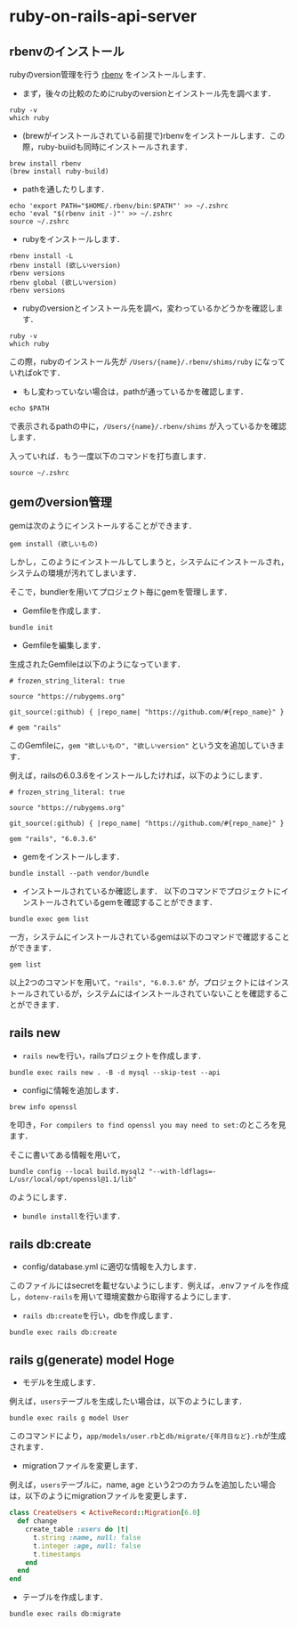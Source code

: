 # ruby-on-rails-api-server

## rbenvのインストール
rubyのversion管理を行う [rbenv](https://github.com/rbenv/rbenv) をインストールします．

- まず，後々の比較のためにrubyのversionとインストール先を調べます．

```
ruby -v
which ruby
```

- (brewがインストールされている前提で)rbenvをインストールします．この際，ruby-buiidも同時にインストールされます．

```
brew install rbenv
(brew install ruby-build)
```

- pathを通したりします．

```
echo 'export PATH="$HOME/.rbenv/bin:$PATH"' >> ~/.zshrc
echo 'eval "$(rbenv init -)"' >> ~/.zshrc
source ~/.zshrc
```

- rubyをインストールします．

```
rbenv install -L
rbenv install (欲しいversion)
rbenv versions
rbenv global (欲しいversion)
rbenv versions
```

- rubyのversionとインストール先を調べ，変わっているかどうかを確認します．

```
ruby -v
which ruby
```
この際，rubyのインストール先が `/Users/{name}/.rbenv/shims/ruby` になっていればokです．

- もし変わっていない場合は，pathが通っているかを確認します．

```
echo $PATH
```
で表示されるpathの中に，`/Users/{name}/.rbenv/shims` が入っているかを確認します．

入っていれば．もう一度以下のコマンドを打ち直します．

```
source ~/.zshrc
```

## gemのversion管理
gemは次のようにインストールすることができます．

```
gem install (欲しいもの)
```
しかし，このようにインストールしてしまうと，システムにインストールされ，システムの環境が汚れてしまいます．

そこで，bundlerを用いてプロジェクト毎にgemを管理します．

- Gemfileを作成します．

```
bundle init
```

- Gemfileを編集します．

生成されたGemfileは以下のようになっています．

```Gemfile
# frozen_string_literal: true

source "https://rubygems.org"

git_source(:github) { |repo_name| "https://github.com/#{repo_name}" }

# gem "rails"
```
このGemfileに，`gem "欲しいもの", "欲しいversion"` という文を追加していきます．

例えば，railsの6.0.3.6をインストールしたければ，以下のようにします．

```Gemfile
# frozen_string_literal: true

source "https://rubygems.org"

git_source(:github) { |repo_name| "https://github.com/#{repo_name}" }

gem "rails", "6.0.3.6"
```

- gemをインストールします．

```
bundle install --path vendor/bundle
```

- インストールされているか確認します．
以下のコマンドでプロジェクトにインストールされているgemを確認することができます．

```
bundle exec gem list
```
一方，システムにインストールされているgemは以下のコマンドで確認することができます．

```
gem list
```

以上2つのコマンドを用いて，`"rails", "6.0.3.6"` が，プロジェクトにはインストールされているが，システムにはインストールされていないことを確認することができます．

## rails new
- `rails new`を行い，railsプロジェクトを作成します．

```
bundle exec rails new . -B -d mysql --skip-test --api
```

- configに情報を追加します．

```
brew info openssl
```
を叩き，`For compilers to find openssl you may need to set:`のところを見ます．

そこに書いてある情報を用いて，

```
bundle config --local build.mysql2 "--with-ldflags=-L/usr/local/opt/openssl@1.1/lib"
```
のようにします．

- `bundle install`を行います．

## rails db:create
- config/database.yml に適切な情報を入力します．

このファイルにはsecretを載せないようにします．例えば，.envファイルを作成し，`dotenv-rails`を用いて環境変数から取得するようにします．

- `rails db:create`を行い，dbを作成します．

```
bundle exec rails db:create
```

## rails g(generate) model Hoge
- モデルを生成します．

例えば，`users`テーブルを生成したい場合は，以下のようにします．

```
bundle exec rails g model User
```
このコマンドにより，`app/models/user.rb`と`db/migrate/{年月日など}.rb`が生成されます．

- migrationファイルを変更します．

例えば，`users`テーブルに，name, age という2つのカラムを追加したい場合は，以下のようにmigrationファイルを変更します．

```ruby
class CreateUsers < ActiveRecord::Migration[6.0]
  def change
    create_table :users do |t|
      t.string :name, null: false
      t.integer :age, null: false
      t.timestamps
    end
  end
end
```

- テーブルを作成します．

```
bundle exec rails db:migrate
```